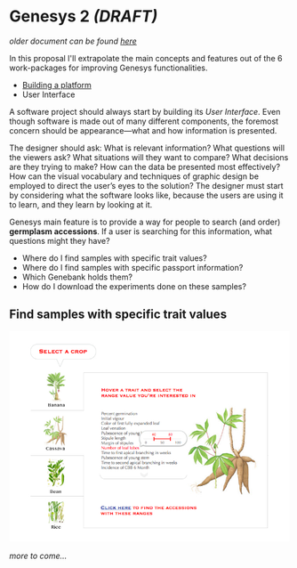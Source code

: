 # Genesys 2 *(DRAFT)*

*older document can be found [here](proposal.html)*

In this proposal I'll extrapolate the main concepts and features out of the 6 work-packages for improving Genesys functionalities.

- [Building a platform](http://bhavin.directi.com/building-platforms-vs-building-applications-part-1-of-3/)
- User Interface

A software project should always start by building its *User Interface*. Even though software is made out of many different components, the foremost concern should be appearance—what and how information is presented.

The designer should ask: What is relevant information? What questions will the viewers ask? What situations will they want to compare? What decisions are they trying to make? How can the data be presented most effectively? How can the visual vocabulary and techniques of graphic design be employed to direct the user’s eyes to the solution? The designer must start by considering what the software looks like, because the users are using it to learn, and they learn by looking at it.

Genesys main feature is to provide a way for people to search (and order) **germplasm accessions**. If a user is searching for this information, what questions might they have? 

- Where do I find samples with specific trait values?
- Where do I find samples with specific passport information?
- Which Genebank holds them?
- How do I download the experiments done on these samples?


## Find samples with specific trait values 


![img](traits.jpg)    

*more to come…*